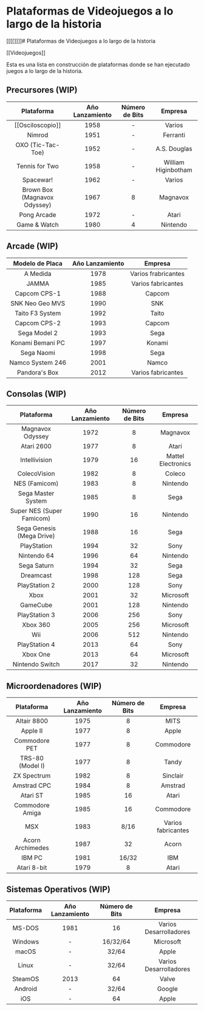 # Plataformas de Videojuegos a lo largo de la historia
[[[[]]]]# Plataformas de Videojuegos a lo largo de la historia

[[Videojuegos]]

Esta es una lista en construcción de plataformas donde se han ejecutado juegos a lo largo de la historia. 

## Precursores  (WIP)

|       Plataforma      | Año Lanzamiento | Número de Bits |     Empresa     |
|:---------------------:|:--------------:|:-------------:|:--------------:|
|     [[Osciloscopio]]      |      1958      |       -       |   Varios       |
|      Nimrod           |      1951      |       -       |    Ferranti    |
|   OXO (Tic-Tac-Toe)   |      1952      |       -       |   A.S. Douglas |
|     Tennis for Two    |      1958      |       -       |  William Higinbotham |
|      Spacewar!        |      1962      |       -       |   Varios       |
|   Brown Box (Magnavox Odyssey)  |      1967      |       8       |   Magnavox    |
|    Pong Arcade        |      1972      |       -       |    Atari       |
|    Game & Watch       |      1980      |       4       |    Nintendo    |


## Arcade (WIP)

|   Modelo de Placa   | Año Lanzamiento |     Empresa     |
|:-------------------:|:--------------:|:--------------:|
|    A Medida    |      1978      |    Varios frabricantes      |
|    JAMMA            |      1985      | Varios fabricantes |
|    Capcom CPS-1     |      1988      |    Capcom      |
|    SNK Neo Geo MVS  |      1990      |      SNK       |
|    Taito F3 System  |      1992      |     Taito      |
|    Capcom CPS-2     |      1993      |    Capcom      |
|    Sega Model 2     |      1993      |     Sega       |
|    Konami Bemani PC |      1997      |    Konami      |
|    Sega Naomi       |      1998      |     Sega       |
|    Namco System 246 |      2001      |     Namco      |
|    Pandora's Box    |      2012      | Varios fabricantes |



## Consolas (WIP)

|    Plataforma    | Año Lanzamiento | Número de Bits |    Empresa     |
|:----------------:|:--------------:|:-------------:|:--------------:|
|  Magnavox Odyssey  |      1972      |       8       |   Magnavox    |
|     Atari 2600    |      1977      |       8       |     Atari      |
|    Intellivision   |      1979      |       16      |  Mattel Electronics |
|    ColecoVision   |      1982      |       8       |    Coleco     |
|     NES (Famicom)    |      1983      |       8       |   Nintendo   |
|     Sega Master System     |      1985      |       8       |      Sega      |
|    Super NES (Super Famicom)   |      1990      |       16      |   Nintendo    |
|   Sega Genesis (Mega Drive)   |      1988      |       16      |      Sega      |
|   PlayStation     |      1994      |       32      |    Sony    |
|  Nintendo 64    |      1996      |       64      |   Nintendo    |
|    Sega Saturn   |      1994      |       32      |      Sega      |
|    Dreamcast   |      1998      |       128      |      Sega      |
|    PlayStation 2    |      2000      |       128      |    Sony    |
|    Xbox    |      2001      |       32      |   Microsoft    |
|    GameCube   |      2001      |       128      |   Nintendo   |
|    PlayStation 3    |      2006      |       256      |    Sony    |
|    Xbox 360    |      2005      |       256      |   Microsoft   |
|    Wii    |      2006      |       512      |   Nintendo   |
|    PlayStation 4    |      2013      |       64      |    Sony    |
|    Xbox One    |      2013      |       64      |   Microsoft   |
|    Nintendo Switch    |      2017      |       32      |   Nintendo    |

## Microordenadores  (WIP)

|     Plataforma     | Año Lanzamiento | Número de Bits |     Empresa     |
|:-----------------:|:--------------:|:-------------:|:--------------:|
|   Altair 8800     |      1975      |       8       |     MITS     |
|     Apple II       |      1977      |       8       |    Apple    |
|    Commodore PET    |      1977      |       8       |   Commodore   |
|   TRS-80 (Model I)  |      1977      |       8       |     Tandy     |
|     ZX Spectrum     |      1982      |       8       |    Sinclair    |
|   Amstrad CPC     |      1984      |       8       |   Amstrad   |
|    Atari ST     |      1985      |       16      |     Atari    |
|   Commodore Amiga   |      1985      |       16      |   Commodore   |
|   MSX     |      1983      |       8/16      |  Varios fabricantes  |
|   Acorn Archimedes   |      1987      |       32      |     Acorn    |
|   IBM PC     |      1981      |       16/32      |    IBM    |
|   Atari 8-bit     |      1979      |       8       |     Atari    |

## Sistemas Operativos  (WIP)

|    Plataforma    | Año Lanzamiento | Número de Bits |       Empresa       |
|:----------------:|:--------------:|:-------------:|:------------------:|
| MS-DOS | 1981 | 16 | Varios Desarrolladores |
|    Windows       |       -        |      16/32/64    |    Microsoft       |
|    macOS         |       -        |       32/64      |    Apple           |
|    Linux         |       -        |      32/64    |    Varios Desarrolladores |
|    SteamOS       |      2013      |       64      |    Valve           |
|    Android       |       -        |      32/64    |    Google          |
|    iOS           |       -        |       64      |    Apple           |
